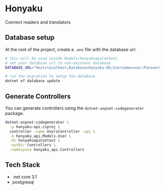 # Honyaku

Connect readers and translators

## Database setup

At the root of the project, create a `.env` file with the database url:

```bash
# this will be used inside Models/honyakuapiContext
# set your database url to non-existent database
DATABASE_URL="Host=localhost;Database=honyaku-db;Username=user;Password=pass"

# run the migration to setup the database
dotnet ef database update
```

## Generate Controllers

You can generate controllers using the `dotnet-aspnet-codegenerator` package.

```bash
dotnet-aspnet-codegenerator \
  -p honyaku-api.csproj \
  controller -name UsersController -api \
  -m honyaku_api.Models.User \
  -dc honyakuapiContext \
  -outDir Controllers \
  -namespace honyaku_api.Controllers
```

## Tech Stack

- .net core 3.1
- postgresql
